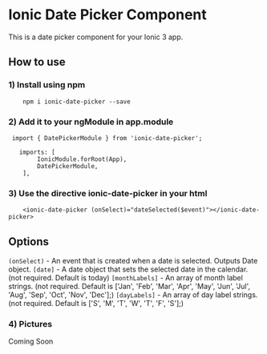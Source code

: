 # Ionic Date Picker Component

This is a date picker component for your Ionic 3 app.


## How to use ###

### 1) Install using npm ###

```
    npm i ionic-date-picker --save
```

### 2) Add it to your ngModule in app.module ###

```
 import { DatePickerModule } from 'ionic-date-picker';
```
```
   imports: [
        IonicModule.forRoot(App),
        DatePickerModule,
    ],
```
### 3) Use the directive ionic-date-picker in your html  ###
```
    <ionic-date-picker (onSelect)="dateSelected($event)"></ionic-date-picker>	
```


## Options ###

 `(onSelect)` - An event that is created when a date is selected. Outputs Date object.
 `[date]` - A date object that sets the selected date in the calendar. (not required. Default is today)
 `[monthLabels]` - An array of month label strings. (not required. Default is ['Jan', 'Feb', 'Mar', 'Apr', 'May', 'Jun', 'Jul', 'Aug', 'Sep', 'Oct', 'Nov', 'Dec'];)
 `[dayLabels]` - An array of day label strings. (not required. Default is ['S', 'M', 'T', 'W', 'T', 'F', 'S'];)

### 4) Pictures ###

Coming Soon

